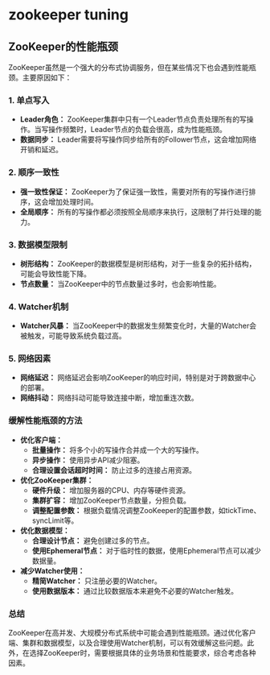 # zookeeper tuning


## ZooKeeper的性能瓶颈

ZooKeeper虽然是一个强大的分布式协调服务，但在某些情况下也会遇到性能瓶颈。主要原因如下：

### 1. **单点写入**
* **Leader角色：** ZooKeeper集群中只有一个Leader节点负责处理所有的写操作。当写操作频繁时，Leader节点的负载会很高，成为性能瓶颈。
* **数据同步：** Leader需要将写操作同步给所有的Follower节点，这会增加网络开销和延迟。

### 2. **顺序一致性**
* **强一致性保证：** ZooKeeper为了保证强一致性，需要对所有的写操作进行排序，这会增加处理时间。
* **全局顺序：** 所有的写操作都必须按照全局顺序来执行，这限制了并行处理的能力。

### 3. **数据模型限制**
* **树形结构：** ZooKeeper的数据模型是树形结构，对于一些复杂的拓扑结构，可能会导致性能下降。
* **节点数量：** 当ZooKeeper中的节点数量过多时，也会影响性能。

### 4. **Watcher机制**
* **Watcher风暴：** 当ZooKeeper中的数据发生频繁变化时，大量的Watcher会被触发，可能导致系统负载过高。

### 5. **网络因素**
* **网络延迟：** 网络延迟会影响ZooKeeper的响应时间，特别是对于跨数据中心的部署。
* **网络抖动：** 网络抖动可能导致连接中断，增加重连次数。

### 缓解性能瓶颈的方法

* **优化客户端：**
    * **批量操作：** 将多个小的写操作合并成一个大的写操作。
    * **异步操作：** 使用异步API减少阻塞。
    * **合理设置会话超时时间：** 防止过多的连接占用资源。
* **优化ZooKeeper集群：**
    * **硬件升级：** 增加服务器的CPU、内存等硬件资源。
    * **集群扩容：** 增加ZooKeeper节点数量，分担负载。
    * **调整配置参数：** 根据负载情况调整ZooKeeper的配置参数，如tickTime、syncLimit等。
* **优化数据模型：**
    * **合理设计节点：** 避免创建过多的节点。
    * **使用Ephemeral节点：** 对于临时性的数据，使用Ephemeral节点可以减少数据量。
* **减少Watcher使用：**
    * **精简Watcher：** 只注册必要的Watcher。
    * **使用数据版本：** 通过比较数据版本来避免不必要的Watcher触发。

### 总结

ZooKeeper在高并发、大规模分布式系统中可能会遇到性能瓶颈。通过优化客户端、集群和数据模型，以及合理使用Watcher机制，可以有效缓解这些问题。此外，在选择ZooKeeper时，需要根据具体的业务场景和性能要求，综合考虑各种因素。


